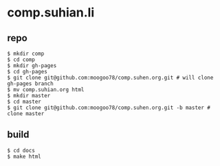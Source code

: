 # comp.suhian.li


## repo

    $ mkdir comp
    $ cd comp
    $ mkdir gh-pages
    $ cd gh-pages
    $ git clone git@github.com:moogoo78/comp.suhen.org.git # will clone gh-pages branch
    $ mv comp.suhian.org html
    $ mkdir master
    $ cd master
    $ git clone git@github.com:moogoo78/comp.suhen.org.git -b master # clone master

## build

    $ cd docs
    $ make html
    

